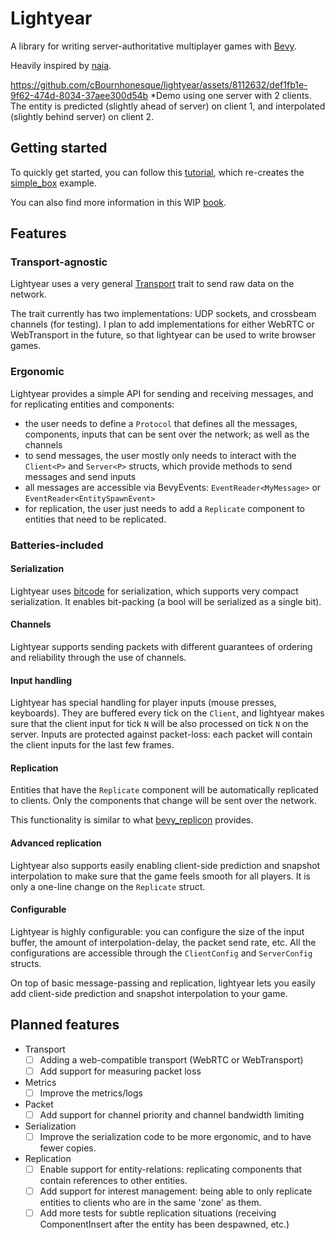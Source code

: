 # Lightyear

A library for writing server-authoritative multiplayer games with [Bevy](https://bevyengine.org/).

Heavily inspired by [naia](https://github.com/naia-lib/naia).

https://github.com/cBournhonesque/lightyear/assets/8112632/def1fb1e-9f62-474d-8034-37aee300d54b
*Demo using one server with 2 clients. The entity is predicted (slightly ahead of server) on client 1, and interpolated (slightly behind server) on client 2.

## Getting started

To quickly get started, you can follow this [tutorial](https://cbournhonesque.github.io/lightyear/book/tutorial/title.html), which re-creates the [simple_box](https://github.com/cBournhonesque/lightyear/tree/main/examples/simple_box) example.

You can also find more information in this WIP [book](https://cbournhonesque.github.io/lightyear/book/).

## Features

### Transport-agnostic

Lightyear uses a very general [Transport](https://github.com/cBournhonesque/lightyear/blob/main/lightyear/src/transport/mod.rs) trait to send raw data on the network.

The trait currently has two implementations: UDP sockets, and crossbeam channels (for testing).
I plan to add implementations for either WebRTC or WebTransport in the future, so that lightyear can be used to write browser games.

### Ergonomic

Lightyear provides a simple API for sending and receiving messages, and for replicating entities and components:
- the user needs to define a `Protocol` that defines all the messages, components, inputs that can be sent over the network; as well as the channels
- to send messages, the user mostly only needs to interact with the `Client<P>` and `Server<P>` structs, which provide methods to send messages and send inputs
- all messages are accessible via BevyEvents: `EventReader<MyMessage>` or `EventReader<EntitySpawnEvent>`
- for replication, the user just needs to add a `Replicate` component to entities that need to be replicated.

### Batteries-included

#### Serialization
Lightyear uses [bitcode](https://github.com/SoftbearStudios/bitcode/tree/main) for serialization, which supports very compact serialization.
It enables bit-packing (a bool will be serialized as a single bit).

#### Channels
Lightyear supports sending packets with different guarantees of ordering and reliability through the use of channels.

#### Input handling
Lightyear has special handling for player inputs (mouse presses, keyboards).
They are buffered every tick on the `Client`, and lightyear makes sure that the client input for tick `N` will be also processed on tick `N` on the server.
Inputs are protected against packet-loss: each packet will contain the client inputs for the last few frames.

#### Replication
Entities that have the `Replicate` component will be automatically replicated to clients. Only the components that change will be sent over the network.

This functionality is similar to what [bevy_replicon](https://github.com/lifescapegame/bevy_replicon) provides.

#### Advanced replication
Lightyear also supports easily enabling client-side prediction and snapshot interpolation to make sure that the game feels smooth for all players.
It is only a one-line change on the `Replicate` struct.

#### Configurable
Lightyear is highly configurable: you can configure the size of the input buffer, the amount of interpolation-delay, the packet send rate, etc.
All the configurations are accessible through the `ClientConfig` and `ServerConfig` structs.







On top of basic message-passing and replication, lightyear lets you easily add client-side prediction and snapshot interpolation to your game.


## Planned features

- Transport
    - [ ] Adding a web-compatible transport (WebRTC or WebTransport)
    - [ ] Add support for measuring packet loss
- Metrics
    - [ ] Improve the metrics/logs
- Packet
    - [ ] Add support for channel priority and channel bandwidth limiting
- Serialization
    - [ ] Improve the serialization code to be more ergonomic, and to have fewer copies.
- Replication 
    - [ ] Enable support for entity-relations: replicating components that contain references to other entities.
    - [ ] Add support for interest management: being able to only replicate entities to clients who are in the same 'zone' as them.
    - [ ] Add more tests for subtle replication situations (receiving ComponentInsert after the entity has been despawned, etc.)
